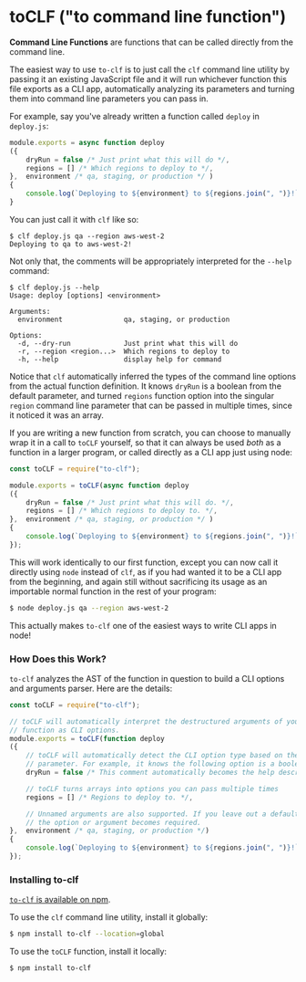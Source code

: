 # toCLF ("to command line function")

**Command Line Functions** are functions that can be called directly from the
command line.

The easiest way to use `to-clf` is to just call the `clf` command line utility
by passing it an existing JavaScript file and it will run whichever function
this file exports as a CLI app, automatically analyzing its parameters and
turning them into command line parameters you can pass in.

For example, say you've already written a function called `deploy` in
`deploy.js`:

```javascript
module.exports = async function deploy
({
    dryRun = false /* Just print what this will do */,
    regions = [] /* Which regions to deploy to */,
},  environment /* qa, staging, or production */ )
{
    console.log(`Deploying to ${environment} to ${regions.join(", ")}!`);
}
```

You can just call it with `clf` like so:

```console
$ clf deploy.js qa --region aws-west-2
Deploying to qa to aws-west-2!
```

Not only that, the comments will be appropriately interpreted for the `--help` command:

```console
$ clf deploy.js --help
Usage: deploy [options] <environment>

Arguments:
  environment               qa, staging, or production

Options:
  -d, --dry-run             Just print what this will do
  -r, --region <region...>  Which regions to deploy to
  -h, --help                display help for command
```

Notice that `clf` automatically inferred the types of the command line options
from the actual function definition. It knows `dryRun` is a boolean from the
default parameter, and turned `regions` function option into the singular
`region` command line parameter that can be passed in multiple times, since it
noticed it was an array.

If you are writing a new function from scratch, you can choose to manually wrap
it in a call to `toCLF` yourself, so that it can always be used *both* as a
function in a larger program, or called directly as a CLI app just using node:

```javascript
const toCLF = require("to-clf");

module.exports = toCLF(async function deploy
({
    dryRun = false /* Just print what this will do. */,
    regions = [] /* Which regions to deploy to. */,
},  environment /* qa, staging, or production */ )
{
    console.log(`Deploying to ${environment} to ${regions.join(", ")}!`);
});
```

This will work identically to our first function, except you can now call it
directly using `node` instead of `clf`, as if you had wanted it to be a CLI
app from the beginning, and again still without sacrificing its usage as an
importable normal function in the rest of your program:

```bash
$ node deploy.js qa --region aws-west-2
```

This actually makes  `to-clf` one of the easiest ways to write CLI apps in node!

### How Does this Work?

`to-clf` analyzes the AST of the function in question to build a CLI options and
arguments parser. Here are the details:


```javascript
const toCLF = require("to-clf");

// toCLF will automatically interpret the destructured arguments of your
// function as CLI options.
module.exports = toCLF(function deploy
({
    // toCLF will automatically detect the CLI option type based on the default
    // parameter. For example, it knows the following option is a boolean:
    dryRun = false /* This comment automatically becomes the help description. */,

    // toCLF turns arrays into options you can pass multiple times
    regions = [] /* Regions to deploy to. */,

    // Unnamed arguments are also supported. If you leave out a default parameter,
    // the option or argument becomes required.
},  environment /* qa, staging, or production */)
{
    console.log(`Deploying to ${environment} to ${regions.join(", ")}!`);
});
```

### Installing to-clf

[`to-clf` is available on npm](https://npmjs.com/to-clf).

To use the `clf` command line utility, install it globally:

```bash
$ npm install to-clf --location=global
```

To use the `toCLF` function, install it locally:

```bash
$ npm install to-clf
```
